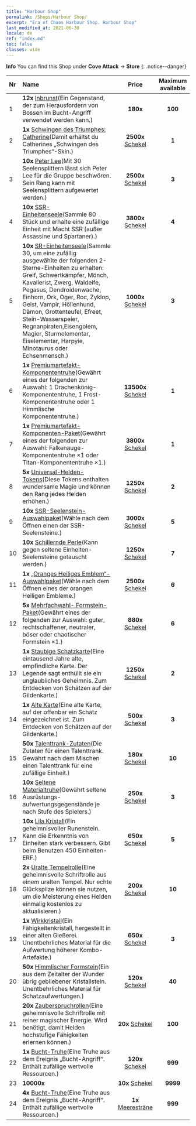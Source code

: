 ```yaml
---
title: "Harbour Shop"
permalink: /Shops/Harbour Shop/
excerpt: "Era of Chaos Harbour Shop. Harbour Shop"
last_modified_at: 2021-06-30
locale: de
ref: "index.md"
toc: false
classes: wide
---
```


**Info** You can find this Shop under **Cove Attack** -> **Store** 
{: .notice--danger}

  |  Nr  |      Name      |         Price        |   Maximum available      |
  |:-----|:---------------|:--------------------:|:------------------------:|
  | 1 |  **12x** [Inbrunst](/ItemsDE/con_954/)(Ein Gegenstand, der zum Herausfordern von Bossen im Bucht-Angriff verwendet werden kann.) |  **180x** <i class="fas fa-gem"/>  | **100** |
  | 2 |  **1x** [Schwingen des Triumphes: Catherine](/ItemsDE/con_1032/)(Damit erhältst du Catherines „Schwingen des Triumphes“-Skin.) |  **2500x** [Schekel](/ItemsDE/con_950/)  | **1** |
  | 3 |  **10x** [Peter Lee](/ItemsDE/her_397/)(Mit 30 Seelensplittern lässt sich Peter Lee für die Gruppe beschwören. Sein Rang kann mit Seelensplittern aufgewertet werden.) |  **2500x** [Schekel](/ItemsDE/con_950/)  | **3** |
  | 4 |  **10x** [SSR-Einheitenseele](/ItemsDE/con_535/)(Sammle 80 Stück und erhalte eine zufällige Einheit mit Macht SSR (außer Assassine und Spartaner).) |  **3800x** [Schekel](/ItemsDE/con_950/)  | **4** |
  | 5 |  **10x** [SR-Einheitenseele](/ItemsDE/con_534/)(Sammle 30, um eine zufällig ausgewählte der folgenden 2-Sterne-Einheiten zu erhalten: Greif, Schwertkämpfer, Mönch, Kavallerist, Zwerg, Waldelfe, Pegasus, Dendroidenwache, Einhorn, Ork, Oger, Roc, Zyklop, Geist, Vampir, Höllenhund, Dämon, Grottenteufel, Efreet, Stein-Wasserspeier, Regnanpiraten,Eisengolem, Magier, Sturmelementar, Eiselementar, Harpyie, Minotaurus oder Echsenmensch.) |  **1000x** [Schekel](/ItemsDE/con_950/)  | **3** |
  | 6 |  **1x** [Premiumartefakt- Komponententruhe](/ItemsDE/con_1740/)(Gewährt eines der folgenden zur Auswahl: 1 Drachenkönig-Komponententruhe, 1 Frost-Komponententruhe oder 1 Himmlische Komponententruhe.) |  **13500x** [Schekel](/ItemsDE/con_950/)  | **1** |
  | 7 |  **1x** [Premiumartefakt- Komponenten-Paket](/ItemsDE/con_1433/)(Gewährt eines der folgenden zur Auswahl: Falkenauge-Komponententruhe ×1 oder Titan-Komponententruhe ×1.) |  **3800x** [Schekel](/ItemsDE/con_950/)  | **1** |
  | 8 |  **5x** [Universal-Helden-Tokens](/ItemsDE/her_358/)(Diese Tokens enthalten wundersame Magie und können den Rang jedes Helden erhöhen.) |  **1250x** [Schekel](/ItemsDE/con_950/)  | **2** |
  | 9 |  **10x** [SSR-Seelenstein-Auswahlpaket](/ItemsDE/con_1105/)(Wähle nach dem Öffnen einen der SSR-Seelensteine.) |  **3000x** [Schekel](/ItemsDE/con_950/)  | **5** |
  | 10 |  **10x** [Schillernde Perle](/ItemsDE/con_527/)(Kann gegen seltene Einheiten-Seelensteine getauscht werden.) |  **1250x** [Schekel](/ItemsDE/con_950/)  | **7** |
  | 11 |  **1x** [„Oranges Heiliges Emblem“-Auswahlpaket](/ItemsDE/con_1104/)(Wähle nach dem Öffnen eines der orangen Heiligen Embleme.) |  **2500x** [Schekel](/ItemsDE/con_950/)  | **6** |
  | 12 |  **5x** [Mehrfachwahl- Formstein-Paket](/ItemsDE/con_1480/)(Gewährt eines der folgenden zur Auswahl: guter, rechtschaffener, neutraler, böser oder chaotischer Formstein ×1.) |  **880x** [Schekel](/ItemsDE/con_950/)  | **6** |
  | 13 |  **1x** [Staubige Schatzkarte](/ItemsDE/con_1156/)(Eine eintausend Jahre alte, empfindliche Karte. Der Legende sagt enthüllt sie ein unglaubliches Geheimnis. Zum Entdecken von Schätzen auf der Gildenkarte.) |  **1250x** [Schekel](/ItemsDE/con_950/)  | **2** |
  | 14 |  **1x** [Alte Karte](/ItemsDE/con_1155/)(Eine alte Karte, auf der offenbar ein Schatz eingezeichnet ist. Zum Entdecken von Schätzen auf der Gildenkarte.) |  **500x** [Schekel](/ItemsDE/con_950/)  | **3** |
  | 15 |  **50x** [Talenttrank-Zutaten](/ItemsDE/con_1120/)(Die Zutaten für einen Talenttrank. Gewährt nach dem Mischen einen Talenttrank für eine zufällige Einheit.) |  **180x** [Schekel](/ItemsDE/con_950/)  | **10** |
  | 16 |  **10x** [Seltene Materialtruhe](/ItemsDE/con_757/)(Gewährt seltene Ausrüstungs- aufwertungsgegenstände je nach Stufe des Spielers.) |  **250x** [Schekel](/ItemsDE/con_950/)  | **3** |
  | 17 |  **10x** [Lila Kristall](/ItemsDE/con_720/)(Ein geheimnisvoller Runenstein. Kann die Erkenntnis von Einheiten stark verbessern. Gibt beim Benutzen 450 Einheiten-ERF.) |  **650x** [Schekel](/ItemsDE/con_950/)  | **5** |
  | 18 |  **2x** [Uralte Tempelrolle](/ItemsDE/con_697/)(Eine geheimnisvolle Schriftrolle aus einem uralten Tempel. Nur echte Glückspilze können sie nutzen, um die Meisterung eines Helden einmalig kostenlos zu aktualisieren.) |  **200x** [Schekel](/ItemsDE/con_950/)  | **10** |
  | 19 |  **1x** [Wirkkristall](/ItemsDE/art_189/)(Ein Fähigkeitenkristall, hergestellt in einer alten Gießerei. Unentbehrliches Material für die Aufwertung höherer Kombo-Artefakte.) |  **650x** [Schekel](/ItemsDE/con_950/)  | **3** |
  | 20 |  **50x** [Himmlischer Formstein](/ItemsDE/art_188/)(Ein aus dem Zeitalter der Wunder übrig gebliebener Kristallstein. Unentbehrliches Material für Schatzaufwertungen.) |  **120x** [Schekel](/ItemsDE/con_950/)  | **40** |
  | 21 |  **20x** [Zauberspruchrollen](/ItemsDE/con_694/)(Eine geheimnisvolle Schriftrolle mit reiner magischer Energie. Wird benötigt, damit Helden hochstufige Fähigkeiten erlernen können.) |  **20x** [Schekel](/ItemsDE/con_950/)  | **100** |
  | 22 |  **1x** [Bucht-Truhe](/ItemsDE/con_1093/)(Eine Truhe aus dem Ereignis „Bucht-Angriff“. Enthält zufällige wertvolle Ressourcen.) |  **120x** [Schekel](/ItemsDE/con_950/)  | **999** |
  | 23 |  **10000x** <i class="fas fa-coins"/> |  **10x** [Schekel](/ItemsDE/con_950/)  | **9999** |
  | 24 |  **4x** [Bucht-Truhe](/ItemsDE/con_1093/)(Eine Truhe aus dem Ereignis „Bucht-Angriff“. Enthält zufällige wertvolle Ressourcen.) |  **1x** [Meeresträne](/ItemsDE/con_955/)  | **999** |
